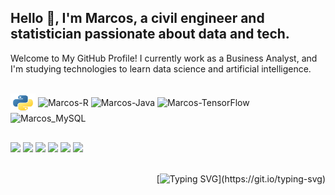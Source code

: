 ## Hello 👋, I'm Marcos, a civil engineer and statistician passionate about data and tech. 

Welcome to My GitHub Profile! I currently work as a Business Analyst, and I'm studying technologies to learn data science and artificial intelligence.

<div style="display: inline_block"  align="left"><br>
  <img align="center" alt="Marcos-Python" height="30" width="40" src="https://raw.githubusercontent.com/devicons/devicon/master/icons/python/python-original.svg">
  <img align="center" alt="Marcos-R" height="30" width="40" src="https://cdn.jsdelivr.net/gh/devicons/devicon/icons/r/r-original.svg">
  <img align="center" alt="Marcos-Java" height="30" width="40" src="https://cdn.jsdelivr.net/gh/devicons/devicon/icons/java/java-original.svg">
  <!--img align="center" alt="Marcos-C" height="30" width="40" src="https://cdn.jsdelivr.net/gh/devicons/devicon/icons/c/c-original.svg"-->
  <!--img align="center" alt="Marcos-C++" height="30" width="40" src="https://cdn.jsdelivr.net/gh/devicons/devicon/icons/cplusplus/cplusplus-original.svg"-->
  <!--img align="center" alt="Marcos-Rust" height="30" width="40" src="https://cdn.jsdelivr.net/gh/devicons/devicon/icons/rust/rust-plain.svg"-->
  <img align="center" alt="Marcos-TensorFlow" height="30" width="40" src="https://cdn.jsdelivr.net/gh/devicons/devicon/icons/tensorflow/tensorflow-original.svg">
  <!--img align="center" alt="Marcos-PyTorch" height="30" width="40" src="https://cdn.jsdelivr.net/gh/devicons/devicon/icons/pytorch/pytorch-original.svg"-->
  <img align="center" alt="Marcos_MySQL" height="30" width="40" src="https://cdn.jsdelivr.net/gh/devicons/devicon/icons/mysql/mysql-original.svg">
  <!--img align="center" alt="Marcos-PSQL" height="30" width="40" src="https://cdn.jsdelivr.net/gh/devicons/devicon/icons/postgresql/postgresql-original.svg"--> 
  <!--img align="center" alt="Marcos-Azure" height="30" width="40" src="https://cdn.jsdelivr.net/gh/devicons/devicon/icons/azure/azure-original.svg"-->
  
</div>
  
## 
 
<div align="left"> 
  <a href="https://x.com/marcoshsq" target="_blank"><img src="https://img.shields.io/badge/X-000000?style=for-the-badge&logo=x&logoColor=white"></a>
  <a href="https://www.linkedin.com/in/marcoshsq" target="_blank"><img src="https://img.shields.io/badge/-LinkedIn-%230077B5?style=for-the-badge&logo=linkedin&logoColor=white" target="_blank"></a>
  <a href="https://www.kaggle.com/marcoshsq" target="_blank"><img src="https://img.shields.io/badge/Kaggle-20BEFF?style=for-the-badge&logo=Kaggle&logoColor=white" target="_blank"></a>
  <a href="https://medium.com/@marcoshsq" target="_blank"><img src="https://img.shields.io/badge/Medium-12100E?style=for-the-badge&logo=medium&logoColor=white" target="_blank"></a>
  <a href="https://instagram.com/marcoshsq" target="_blank"><img src="https://img.shields.io/badge/-Instagram-%23E4405F?style=for-the-badge&logo=instagram&logoColor=white" target="_blank"></a>
  <a href = "mailto:marcoshsq@gmail.com"><img src="https://img.shields.io/badge/-Gmail-%23333?style=for-the-badge&logo=gmail&logoColor=white" target="_blank"></a>
</div>

<!--
<br>

<div style="display: flex; height: 200px" align="center">
  <a href="https://github.com/marcoshsq">
  <img src="https://github-readme-stats.vercel.app/api/top-langs/?username=marcoshsq&theme=github_dark&langs_count=5&hide=jupyter%20notebook&layout=compact" />
  <img src="https://github-readme-stats.vercel.app/api?username=marcoshsq&theme=github_dark&line_height=20&rank_icon=percentile" />
  </a>
</div>-->

<br>

<div align="right">

  [![Typing SVG](https://readme-typing-svg.herokuapp.com/?color=F7F7F7&lines=𝑺𝑬𝑬+𝒀𝑶𝑼+𝑺𝑷𝑨𝑪𝑬+𝑪𝑶𝑾𝑩𝑶𝒀...)](https://git.io/typing-svg)

</div>
